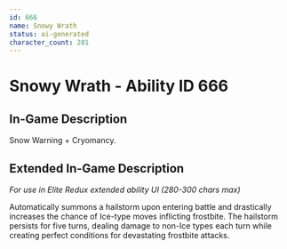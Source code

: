 ```yaml
---
id: 666
name: Snowy Wrath
status: ai-generated
character_count: 281
---
```


# Snowy Wrath - Ability ID 666

## In-Game Description
Snow Warning + Cryomancy.

## Extended In-Game Description
*For use in Elite Redux extended ability UI (280-300 chars max)*

Automatically summons a hailstorm upon entering battle and drastically increases the chance of Ice-type moves inflicting frostbite. The hailstorm persists for five turns, dealing damage to non-Ice types each turn while creating perfect conditions for devastating frostbite attacks.